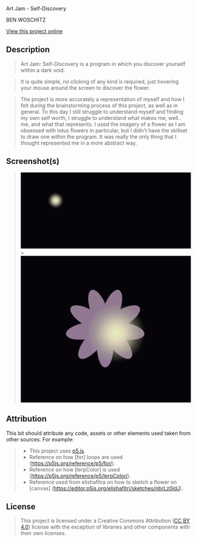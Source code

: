 Art Jam - Self-Discovery

BEN WOSCHITZ

[View this project online](https://benwoschi.github.io/cart253/topics/art-jam/)

## Description

> Art Jam: Self-Discovery is a program in which you discover yourself within a dark void.

> It is quite simple, no clicking of any kind is required, just hovering your mouse around the screen to discover the flower.

> The project is more accurately a representation of myself and how I felt during the brainstorming process of this project, as well as in general. To this day I still struggle to understand myself and finding my own self worth, I struggle to understand what makes me, well.. me, and what that represents. I used the imagery of a flower as I am obsessed with lotus flowers in particular, but I didn't have the skillset to draw one within the program. It was really the only thing that I thought represented me in a more abstract way.

## Screenshot(s)

> ![Image of a single light](./assets/images/artjam1.png) > ![Image of a flower illuminated by the light](./assets/images/artjam2.png)

## Attribution

This bit should attribute any code, assets or other elements used taken from other sources. For example:

> - This project uses [p5.js](https://p5js.org).
> - Reference on how [for] loops are used (https://p5js.org/reference/p5/for/).
> - Reference on how [lerpColor] is used (https://p5js.org/reference/p5/lerpColor/).
> - Reference used from elishafitra on how to sketch a flower on [canvas] (https://editor.p5js.org/elishafitri/sketches/nbrLz0idJ).

## License

> This project is licensed under a Creative Commons Attribution ([CC BY 4.0](https://creativecommons.org/licenses/by/4.0/deed.en)) license with the exception of libraries and other components with their own licenses.
